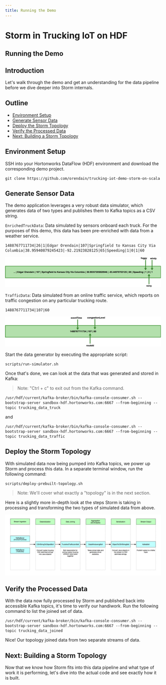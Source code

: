 ```yaml
---
title: Running the Demo
---
```


# Storm in Trucking IoT on HDF

## Running the Demo

## Introduction

Let's walk through the demo and get an understanding for the data pipeline before we dive deeper into Storm internals.


## Outline

-   [Environment Setup](#environment-setup)
-   [Generate Sensor Data](#generate-sensor-data)
-   [Deploy the Storm Topology](#deploy-the-storm-topology)
-   [Verify the Processed Data](#verify-the-processed-data)
-   [Next: Building a Storm Topology](#next:-building-a-storm-topology)


## Environment Setup

SSH into your Hortonworks DataFlow (HDF) environment and download the corresponding demo project.

```
git clone https://github.com/orendain/trucking-iot-demo-storm-on-scala
```


## Generate Sensor Data

The demo application leverages a very robust data simulator, which generates data of two types and publishes them to Kafka topics as a CSV string.

`EnrichedTruckData`: Data simulated by sensors onboard each truck.  For the purposes of this demo, this data has been pre-enriched with data from a weather service.

```
1488767711734|26|1|Edgar Orendain|107|Springfield to Kansas City Via Columbia|38.95940879245423|-92.21923828125|65|Speeding|1|0|1|60
```
![EnrichedTruckData fields](assets/enriched-truck-data_fields.png)

`TrafficData`: Data simulated from an online traffic service, which reports on traffic congestion on any particular trucking route.

```
1488767711734|107|60
```
![TrafficData fields](assets/traffic-data_fields.png)

Start the data generator by executing the appropriate script:
```
scripts/run-simulator.sh
```


Once that's done, we can look at the data that was generated and stored in Kafka:

> Note: "Ctrl + c" to exit out from the Kafka command.

```
/usr/hdf/current/kafka-broker/bin/kafka-console-consumer.sh --bootstrap-server sandbox-hdf.hortonworks.com:6667 --from-beginning --topic trucking_data_truck
```
and
```
/usr/hdf/current/kafka-broker/bin/kafka-console-consumer.sh --bootstrap-server sandbox-hdf.hortonworks.com:6667 --from-beginning --topic trucking_data_traffic
```

## Deploy the Storm Topology

With simulated data now being pumped into Kafka topics, we power up Storm and process this data.  In a separate terminal window, run the following command:

```
scripts/deploy-prebuilt-topology.sh
```

> Note: We'll cover what exactly a "topology" is in the next section.

Here is a slightly more in-depth look at the steps Storm is taking in processing and transforming the two types of simulated data from above.

![General Storm Process](assets/storm-flow-overview.jpg)


## Verify the Processed Data

With the data now fully processed by Storm and published back into accessible Kafka topics, it's time to verify our handiwork.  Run the following command to list the joined set of data.

```
/usr/hdf/current/kafka-broker/bin/kafka-console-consumer.sh --bootstrap-server sandbox-hdf.hortonworks.com:6667 --from-beginning --topic trucking_data_joined
```

Nice!  Our topology joined data from two separate streams of data.

## Next: Building a Storm Topology

Now that we know how Storm fits into this data pipeline and what type of work it is performing, let's dive into the actual code and see exactly how it is built.
